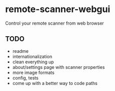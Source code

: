 # remote-scanner-webgui
Control your remote scanner from web browser

## TODO
* readme
* internationalization
* clean everything up
* about/settings page with scanner properties
* more image formats
* config, tests
* come up with a better way to code paths
